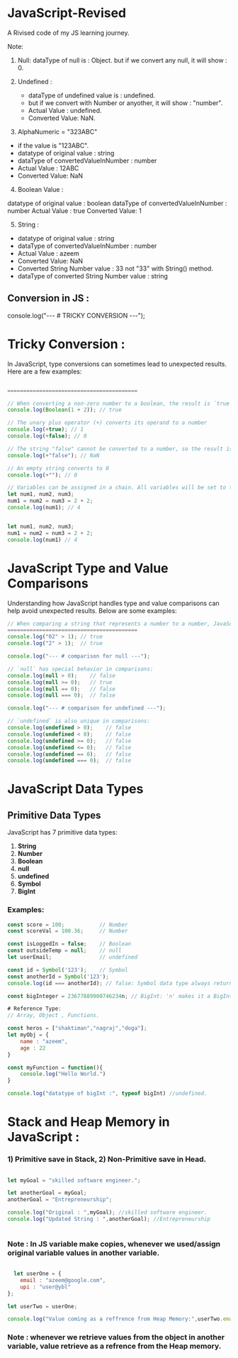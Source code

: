 # JavaScript-Revised
A Rivised code of my JS learning journey.

Note:

1) Null:
      dataType of null is : Object.
      but if we convert any null, it will show : 0.

2) Undefined :
     - dataType of undefined value is : undefined.
     - but if we convert with Number or anyother, it 
       will show : "number".
     - Actual Value : undefined.
     - Converted Value: NaN.

3) AlphaNumeric = "323ABC"

  - if the value is "123ABC".
  - datatype of original value :  string
  - dataType of convertedValueInNumber :  number
  - Actual Value : 12ABC
  - Converted Value: NaN  

4) Boolean Value :

 datatype of original value :  boolean
 dataType of convertedValueInNumber :  number
 Actual Value : true
 Converted Value: 1


5)  String :

 - datatype of original value :  string
 - dataType of convertedValueInNumber :  number
 - Actual Value : azeem
 - Converted Value: NaN
 - Converted String Number value :  33 not "33" with 
   String() method.
 - dataType of converted String Number value :  string


## Conversion in JS : 

console.log("--- # TRICKY CONVERSION ---");

# Tricky Conversion : 

In JavaScript, type conversions can sometimes lead to unexpected results. Here are a few examples:

```javascript

=========================================

// When converting a non-zero number to a boolean, the result is `true`
console.log(Boolean(1 + 2)); // true

// The unary plus operator (+) converts its operand to a number
console.log(+true); // 1
console.log(+false); // 0

// The string "false" cannot be converted to a number, so the result is NaN (Not-a-Number)
console.log(+"false"); // NaN

// An empty string converts to 0
console.log(+""); // 0

// Variables can be assigned in a chain. All variables will be set to the result of the expression on the right-hand side.
let num1, num2, num3;
num1 = num2 = num3 = 2 + 2;
console.log(num1); // 4


let num1, num2, num3;
num1 = num2 = num3 = 2 + 2;
console.log(num1) // 4

```

# JavaScript Type and Value Comparisons

Understanding how JavaScript handles type and value comparisons can help avoid unexpected results. Below are some examples:

```javascript
// When comparing a string that represents a number to a number, JavaScript attempts to convert the string to a number
=========================================
console.log("02" > 1); // true
console.log("2" > 1);  // true

console.log("--- # comparison for null ---");

// `null` has special behavior in comparisons:
console.log(null > 0);    // false
console.log(null >= 0);   // true
console.log(null == 0);   // false
console.log(null === 0);  // false

console.log("--- # comparison for undefined ---");

// `undefined` is also unique in comparisons:
console.log(undefined > 0);    // false
console.log(undefined < 0);    // false
console.log(undefined >= 0);   // false
console.log(undefined <= 0);   // false
console.log(undefined == 0);   // false
console.log(undefined === 0);  // false

```

# JavaScript Data Types

## Primitive Data Types
JavaScript has 7 primitive data types:

1. **String**
2. **Number**
3. **Boolean**
4. **null**
5. **undefined**
6. **Symbol**
7. **BigInt**

### Examples:

```javascript
const score = 100;           // Number
const scoreVal = 100.36;     // Number

const isLoggedIn = false;    // Boolean
const outsideTemp = null;    // null
let userEmail;               // undefined

const id = Symbol('123');    // Symbol
const anotherId = Symbol('123');
console.log(id === anotherId); // false: Symbol data type always returns unique values.

const bigInteger = 23677889900746234n; // BigInt: 'n' makes it a BigInt
```

```javascript
# Reference Type:
// Array, Object , Functions.

const heros = ["shaktiman","nagraj","doga"];
let myObj = {
    name : "azeem",
    age : 22
}

const myFunction = function(){
    console.log("Hello World.")
}

console.log("datatype of bigInt :", typeof bigInt) //undefined.
```

# Stack and Heap Memory in JavaScript :
### 1) Primitive save in Stack,  2) Non-Primitive save in Head.

``` javascript

let myGoal = "skilled software engineer.";

let anotherGoal = myGoal;
anotherGoal = "Entrepreneurship";

console.log("Original : ",myGoal); //skilled software engineer.
console.log("Updated String : ",anotherGoal); //Entrepreneurship
   
```
### Note : In JS variable make copies, whenever we used/assign original variable values in another variable.

``` javascript 

  let userOne = {
    email : "azeem@google.com",
    upi : "user@ybl"
};

let userTwo = userOne;

console.log("Value coming as a reffrence from Heap Memory:",userTwo.email); // azeem@google.com

```

### Note : whenever we retrieve values from the object in another variable, value retrieve as a refrence from the Heap memory.

